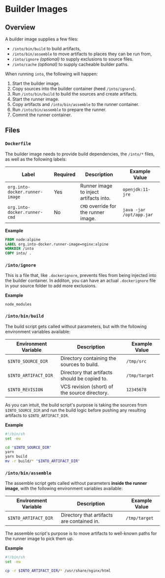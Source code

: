 # Builder Images

## Overview

A builder image supplies a few files:

- `/into/bin/build` to build artifacts,
- `/into/bin/assemble` to move artifacts to places they can be run from,
- `/into/ignore` _(optional)_ to supply exclusions to source files.
- `/into/cache` _(optional)_ to supply cacheable builder paths.

When running `into`, the following will happen:

1. Start the builder image.
2. Copy sources into the builder container (heed `/into/ignore`).
3. Run `/into/bin/build` to build the sources and create artifacts.
4. Start the runner image.
5. Copy artifacts and `/into/bin/assemble` to the runner container.
6. Run `/into/bin/assemble` to prepare the runner.
7. Commit the runner container.

## Files

### `Dockerfile`

The builder image needs to provide build dependencies, the `/into/*` files, as
well as the following labels:

| Label                          | Required | Description                            | Example Value            |
| ------------------------------ | -------- | -------------------------------------- | ------------------------ |
| `org.into-docker.runner-image` | Yes      | Runner image to inject artifacts into. | `openjdk:11-jre`         |
| `org.into-docker.runner-cmd`   | No       | `CMD` override for the runner image.   | `java -jar /opt/app.jar` |

**Example**

```dockerfile
FROM node:alpine
LABEL org.into-docker.runner-image=nginx:alpine
WORKDIR /into
COPY into/ .
```

### `/into/ignore`

This is a file that, like `.dockerignore`, prevents files from being injected
into the builder container. In additon, you can have an actual `.dockerignore`
file in your source folder to add more exclusions.

**Example**

```dockerignore
node_modules
```

### `/into/bin/build`

The build script gets called without parameters, but with the following
environment variables available:

| Environment Variable | Description                                   | Example Value |
| -------------------- | --------------------------------------------- | ------------- |
| `$INTO_SOURCE_DIR`   | Directory containing the sources to build.    | `/tmp/src`    |
| `$INTO_ARTIFACT_DIR` | Directory that artifacts should be copied to. | `/tmp/target` |
| `$INTO_REVISION`     | VCS revision (short) of the source directory. | `12345678`    |

As you can intuit, the build script's purpose is taking the sources from
`$INTO_SOURCE_DIR` and run the build logic before pushing any resulting
artifacts to `$INTO_ARTIFACT_DIR`.

**Example**

```sh
#!/bin/sh
set -eu

cd "$INTO_SOURCE_DIR"
yarn
yarn build
mv -r build/* "$INTO_ARTIFACT_DIR"
```

### `/into/bin/assemble`

The assemble script gets called without parameters **inside the runner image**,
with the following environment variables available:

| Environment Variable | Description                                | Example Value |
| -------------------- | ------------------------------------------ | ------------- |
| `$INTO_ARTIFACT_DIR` | Directory that artifacts are contained in. | `/tmp/target` |

The assemble script's purpose is to move artifacts to well-known paths for the
runner image to pick them up.

**Example**

```sh
#!/bin/sh
set -eu

cp -r $INTO_ARTIFACT_DIR/* /usr/share/nginx/html
```
